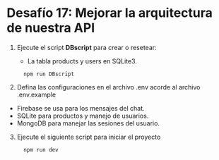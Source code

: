 # Desafío 17: Mejorar la arquitectura de nuestra API

1. Ejecute el script **DBscript** para crear o resetear:

   - La tabla products y users en SQLite3.

   ```
     npm run DBscript
   ```

2. Defina las configuraciones en el archivo .env acorde al archivo .env.example

- Firebase se usa para los mensajes del chat.
- SQLite para productos y manejo de usuarios.
- MongoDB para manejar las sesiones del usuario.

3. Ejecute el siguiente script para iniciar el proyecto

   ```
     npm run dev
   ```
